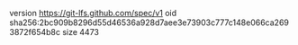 version https://git-lfs.github.com/spec/v1
oid sha256:2bc909b8296d55d46536a928d7aee3e73903c777c148e066ca2693872f654b8c
size 4473
